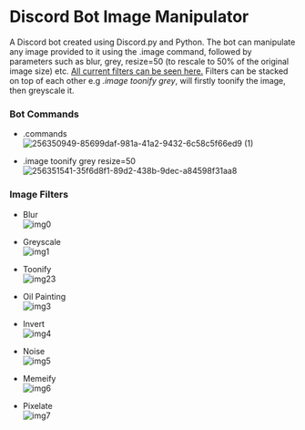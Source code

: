 # Discord Bot Image Manipulator
A Discord bot created using Discord.py and Python. The bot can manipulate any image provided to it using the .image command, followed by parameters such as blur, grey, resize=50 (to rescale to 50% of the original image size) etc. [All current filters can be seen here.](#image-filters) Filters can be stacked on top of each other e.g _.image toonify grey_, will firstly toonify the image, then greyscale it.

### Bot Commands
- .commands   
![256350949-85699daf-981a-41a2-9432-6c58c5f66ed9 (1)](https://github.com/Amber-Abuah/Discord-Bot-Image-Manipulator/assets/107321078/9f67dc5c-2589-438d-bd8a-59f95957aa56)

- .image toonify grey resize=50    
![256351541-35f6d8f1-89d2-438b-9dec-a84598f31aa8](https://github.com/Amber-Abuah/Discord-Bot-Image-Manipulator/assets/107321078/9f63c580-c686-4d6f-a1c1-787652402ac7)


### Image Filters
- Blur   
![img0](https://github.com/Amber-Abuah/Discord-Bot-Image-Manipulator/assets/107321078/6237d4e3-34c2-442a-aeda-744383fbd0a9)

- Greyscale   
![img1](https://github.com/Amber-Abuah/Discord-Bot-Image-Manipulator/assets/107321078/d1c77cd1-7f55-4e2e-9dbd-84ff6c0be548)

- Toonify   
![img23](https://github.com/Amber-Abuah/Discord-Bot-Image-Manipulator/assets/107321078/9595dc08-9b69-41c6-95a1-e72d8fb2186b)

- Oil Painting   
![img3](https://github.com/Amber-Abuah/Discord-Bot-Image-Manipulator/assets/107321078/59a97027-0ee9-4377-8343-69c9b8c57875)

- Invert   
![img4](https://github.com/Amber-Abuah/Discord-Bot-Image-Manipulator/assets/107321078/92ed9e6a-36e3-4d15-8fd2-611edcedce74)

- Noise   
![img5](https://github.com/Amber-Abuah/Discord-Bot-Image-Manipulator/assets/107321078/7059c31b-0f3d-47d6-80d2-68ac2c1574bd)

- Memeify   
![img6](https://github.com/Amber-Abuah/Discord-Bot-Image-Manipulator/assets/107321078/310cf646-1569-4f45-80a5-b945350efde9)

- Pixelate   
![img7](https://github.com/Amber-Abuah/Discord-Bot-Image-Manipulator/assets/107321078/3b7402a0-6755-4ca5-8be9-3ff61d87d34d)
